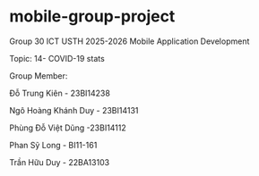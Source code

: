 # mobile-group-project
Group 30 ICT USTH 2025-2026 Mobile Application Development

Topic: 14- COVID-19 stats

Group Member:

Đỗ Trung Kiên - 23BI14238

Ngô Hoàng Khánh Duy - 23BI14131

Phùng Đỗ Việt Dũng -23BI14112

Phan Sỹ Long - BI11-161

Trần Hữu Duy - 22BA13103